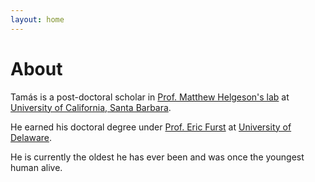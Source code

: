 ```yaml
---
layout: home
---
```

# About

Tam&aacute;s is a post-doctoral scholar in [Prof. Matthew Helgeson's lab](https://sites.engineering.ucsb.edu/~helgeson/) at [University of California, Santa Barbara](https://chemengr.ucsb.edu).

He earned his doctoral degree under [Prof. Eric Furst](https://lem.che.udel.edu) at [University of Delaware](https://che.udel.edu).

He is currently the oldest he has ever been and was once the youngest human alive.